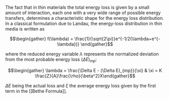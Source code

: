 The fact that in thin materials the total energy loss is given by a small amount of interaction, each one with a very wide range of possible energy transfers, determines a characteristic shape for the energy loss distribution. In a classical formulation due to Landau, the energy-loss distribution in thin media is written as 

$$\begin{gather} f(\lambda) = \frac{1}{\sqrt{2\pi}}e^{-1/2(\lambda+e^{-\lambda})} \end{gather}$$

where the reduced energy variable $\lambda$ represents the normalized deviation from the most probable energy loss $(\Delta E)_{mp}$:

$$\begin{gather} \lambda = \frac{\Delta E - (\Delta E)_{mp}}{\xi}  & \xi = K \frac{Z}{A}\frac{\rho}{\beta^2}X\end{gather}$$

$\Delta E$ being the actual loss and $\xi$ the average energy loss given by the first term in the [[Bethe Formula]]. 